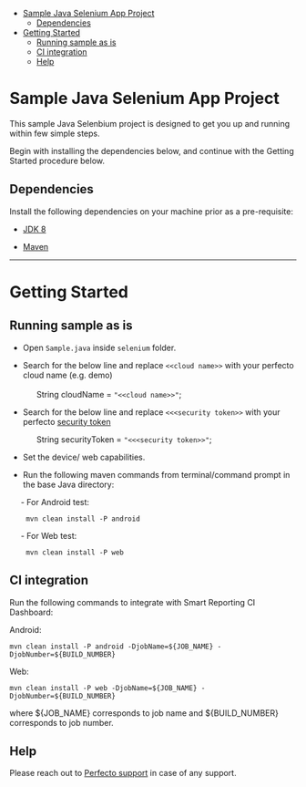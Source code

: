 - [Sample Java Selenium App Project](#sample-java-selenium-app-project)
	- [Dependencies](#dependencies)
- [Getting Started](#getting-started)
	- [Running sample as is](#running-sample-as-is)
	- [CI integration](#ci-integration)
	- [Help](#help)

# Sample Java Selenium App Project

This sample Java Selenbium project is designed to get you up and running within few simple steps.

Begin with installing the dependencies below, and continue with the Getting Started procedure below.

## Dependencies
Install the following dependencies on your machine prior as a pre-requisite:

* [JDK 8](http://www.oracle.com/technetwork/java/javase/downloads/jdk8-downloads-2133151.html)

* [Maven](https://maven.apache.org/)


**********************

# Getting Started

## Running sample as is

* Open `Sample.java` inside `selenium` folder.</p>

* Search for the below line and replace `<<cloud name>>` with your perfecto cloud name (e.g. demo) </br>  
		&nbsp;&nbsp;	&nbsp;&nbsp; String cloudName = `"<<cloud name>>"`;
	</br>
	</p>
* Search for the below line and replace `<<<security token>>` with your perfecto [security token](https://developers.perfectomobile.com/display/PD/Generate+security+tokens) </br></p>
		&nbsp;&nbsp;&nbsp;&nbsp;&nbsp; String securityToken = `"<<<security token>>"`;
	</br>
	</p>
* Set the device/ web capabilities.</p>

* Run the following maven commands from terminal/command prompt in the base Java directory:</p>
    

&nbsp;&nbsp;&nbsp;&nbsp;&nbsp;- For Android test:

		mvn clean install -P android 

&nbsp;&nbsp;&nbsp;&nbsp;&nbsp;- For Web test:

		mvn clean install -P web 

## CI integration

Run the following commands to integrate with Smart Reporting CI Dashboard:

Android:

    mvn clean install -P android -DjobName=${JOB_NAME} -DjobNumber=${BUILD_NUMBER} 

Web:

    mvn clean install -P web -DjobName=${JOB_NAME} -DjobNumber=${BUILD_NUMBER} 

where \${JOB_NAME} corresponds to job name and \${BUILD_NUMBER} corresponds to job number.
  
## Help

Please reach out to [Perfecto support](https://support.perfecto.io) in case of any support.